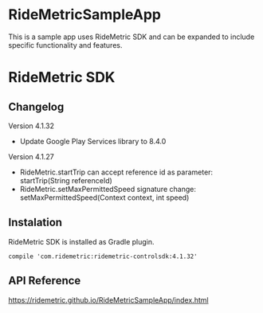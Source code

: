 # RideMetricSampleApp
This is a sample app uses RideMetric SDK and can be expanded to include specific functionality and features.

# RideMetric SDK
## Changelog
Version 4.1.32
* Update Google Play Services library to 8.4.0

Version 4.1.27
* RideMetric.startTrip can accept reference id as parameter: startTrip(String referenceId)
* RideMetric.setMaxPermittedSpeed signature change: setMaxPermittedSpeed(Context context, int speed)


## Instalation
RideMetric SDK is installed as Gradle plugin.
```
compile 'com.ridemetric:ridemetric-controlsdk:4.1.32'
```

## API Reference
<https://ridemetric.github.io/RideMetricSampleApp/index.html>
